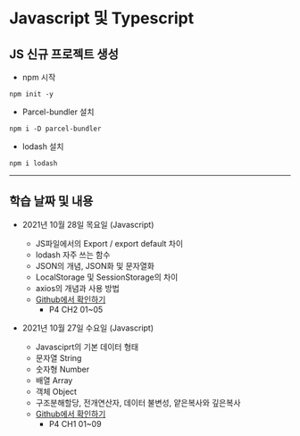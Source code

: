
# Javascript 및 Typescript
 
## JS 신규 프로젝트 생성

- npm 시작
```git
npm init -y
```
- Parcel-bundler 설치
```git
npm i -D parcel-bundler
```
- lodash 설치
```git
npm i lodash
```



---
## 학습 날짜 및 내용  
  - 2021년 10월 28일 목요일 (Javascript)
      - JS파일에서의 Export / export default 차이
      - lodash 자주 쓰는 함수
      - JSON의 개념, JSON화 및 문자열화
      - LocalStorage 및 SessionStorage의 차이
      - axios의 개념과 사용 방법
      - [Github에서 확인하기](https://github.com/choi-solyi/startJsTs/tree/master/javascript)
        - P4 CH2 01~05

  - 2021년 10월 27일 수요일 (Javascript)
      - Javasciprt의 기본 데이터 형태
      - 문자열 String
      - 숫자형 Number
      - 배열 Array
      - 객체 Object
      - 구조분해할당, 전개연산자, 데이터 불변성, 얕은복사와 깊은복사
      - [Github에서 확인하기](https://github.com/choi-solyi/startJsTs/tree/master/javascript)
        - P4 CH1 01~09